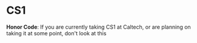 CS1
===

<b>Honor Code</b>: If you are currently taking CS1 at Caltech, or are planning on taking it at some point, don't look at this
